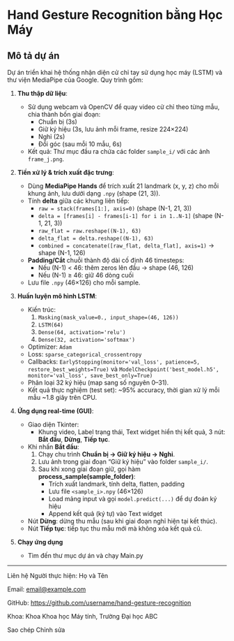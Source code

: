 # Hand Gesture Recognition bằng Học Máy

## Mô tả dự án
Dự án triển khai hệ thống nhận diện cử chỉ tay sử dụng học máy (LSTM) và thư viện MediaPipe của Google. Quy trình gồm:

1. **Thu thập dữ liệu**:  
   - Sử dụng webcam và OpenCV để quay video cử chỉ theo từng mẫu, chia thành bốn giai đoạn:  
     - Chuẩn bị (3s)  
     - Giữ ký hiệu (3s, lưu ảnh mỗi frame, resize 224×224)  
     - Nghỉ (2s)  
     - Đổi góc (sau mỗi 10 mẫu, 6s)  
   - Kết quả: Thư mục đầu ra chứa các folder `sample_i/` với các ảnh `frame_j.png`.

2. **Tiền xử lý & trích xuất đặc trưng**:  
   - Dùng **MediaPipe Hands** để trích xuất 21 landmark (x, y, z) cho mỗi khung ảnh, lưu dưới dạng `.npy` (shape (21, 3)).  
   - Tính **delta** giữa các khung liên tiếp:  
     - `raw = stack(frames[1:], axis=0)` (shape (N-1, 21, 3))  
     - `delta = [frames[i] - frames[i-1] for i in 1..N-1]` (shape (N-1, 21, 3))  
     - `raw_flat = raw.reshape((N-1), 63)`  
     - `delta_flat = delta.reshape((N-1), 63)`  
     - `combined = concatenate([raw_flat, delta_flat], axis=1)` → shape (N-1, 126)  
   - **Padding/Cắt** chuỗi thành độ dài cố định 46 timesteps:  
     - Nếu (N-1) < 46: thêm zeros lên đầu → shape (46, 126)  
     - Nếu (N-1) ≥ 46: giữ 46 dòng cuối  
   - Lưu file `.npy` (46×126) cho mỗi sample.

3. **Huấn luyện mô hình LSTM**:  
   - Kiến trúc:  
     1. `Masking(mask_value=0., input_shape=(46, 126))`  
     2. `LSTM(64)`  
     3. `Dense(64, activation='relu')`  
     4. `Dense(32, activation='softmax')`  
   - Optimizer: `Adam`  
   - Loss: `sparse_categorical_crossentropy`  
   - Callbacks: `EarlyStopping(monitor='val_loss', patience=5, restore_best_weights=True)` và `ModelCheckpoint('best_model.h5', monitor='val_loss', save_best_only=True)`  
   - Phân loại 32 ký hiệu (map sang số nguyên 0–31).  
   - Kết quả thực nghiệm (test set): ~95% accuracy, thời gian xử lý mỗi mẫu ~1.8 giây trên CPU.

4. **Ứng dụng real-time (GUI)**:  
   - Giao diện Tkinter:  
     - Khung video, Label trạng thái, Text widget hiển thị kết quả, 3 nút: **Bắt đầu**, **Dừng**, **Tiếp tục**.  
   - Khi nhấn **Bắt đầu**:  
     1. Chạy chu trình **Chuẩn bị → Giữ ký hiệu → Nghỉ**.  
     2. Lưu ảnh trong giai đoạn “Giữ ký hiệu” vào folder `sample_i/`.  
     3. Sau khi xong giai đoạn giữ, gọi hàm **process_sample(sample_folder)**:  
        - Trích xuất landmark, tính delta, flatten, padding  
        - Lưu file `<sample_i>.npy` (46×126)  
        - Load mảng input và gọi `model.predict(...)` để dự đoán ký hiệu  
        - Append kết quả (ký tự) vào Text widget  
   - Nút **Dừng**: dừng thu mẫu (sau khi giai đoạn nghỉ hiện tại kết thúc).  
   - Nút **Tiếp tục**: tiếp tục thu mẫu mới mà không xóa kết quả cũ.



5. **Chạy ứng dụng**
   - Tìm đến thư mục dự án và chạy Main.py
---

Liên hệ
Người thực hiện: Họ và Tên

Email: email@example.com

GitHub: https://github.com/username/hand-gesture-recognition

Khoa: Khoa Khoa học Máy tính, Trường Đại học ABC

Sao chép
Chỉnh sửa
